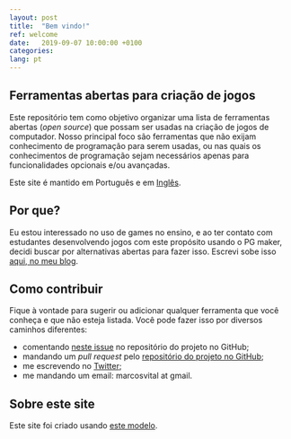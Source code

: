 ```yaml
---
layout: post
title:  "Bem vindo!"
ref: welcome
date:   2019-09-07 10:00:00 +0100
categories: 
lang: pt
---
```


## Ferramentas abertas para criação de jogos

Este repositório tem como objetivo organizar uma lista de ferramentas abertas (*open source*) que possam ser usadas na criação de jogos de computador. Nosso principal foco são ferramentas que não exijam conhecimento de programação para serem usadas, ou nas quais os conhecimentos de programação sejam necessários apenas para funcionalidades opcionais e/ou avançadas.

Este site é mantido em Português e em [Inglês](https://marcosvital.github.io/open-game-tools/).


## Por que?

Eu estou interessado no uso de games no ensino, e ao ter contato com estudantes desenvolvendo jogos com este propósito usando o PG maker, decidi buscar por alternativas abertas para fazer isso. Escrevi sobe isso [aqui, no meu blog](https://medium.com/hip%C3%B3tese-nula/ferramentas-abertas-para-criar-jogos-3d4efafa5f1b).


## Como contribuir

Fique à vontade para sugerir ou adicionar qualquer ferramenta que você conheça e que não esteja listada. Você pode fazer isso por diversos caminhos diferentes:
- comentando [neste issue](https://github.com/marcosvital/open-game-tools/issues/2) no repositório do projeto no GitHub;
- mandando um *pull request* pelo [repositório do projeto no GitHub](https://github.com/marcosvital/open-game-tools);
- me escrevendo no [Twitter](https://twitter.com/marcosvcvital);
- me mandando um email: marcosvital at gmail.

## Sobre este site

Este site foi criado usando [este modelo](https://github.com/sylvaindurand/jekyll-multilingual).
